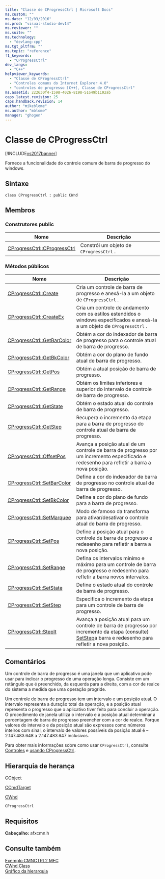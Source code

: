 ```yaml
---
title: "Classe de CProgressCtrl | Microsoft Docs"
ms.custom: ""
ms.date: "12/03/2016"
ms.prod: "visual-studio-dev14"
ms.reviewer: ""
ms.suite: ""
ms.technology: 
  - "devlang-cpp"
ms.tgt_pltfrm: ""
ms.topic: "reference"
f1_keywords: 
  - "CProgressCtrl"
dev_langs: 
  - "C++"
helpviewer_keywords: 
  - "Classe de CProgressCtrl"
  - "Controles comuns do Internet Explorer 4.0"
  - "controles de progresso [C++], Classe de CProgressCtrl"
ms.assetid: 222630f4-1598-4026-8198-51649b1192ab
caps.latest.revision: 25
caps.handback.revision: 14
author: "mikeblome"
ms.author: "mblome"
manager: "ghogen"
---
```

# Classe de CProgressCtrl
[!INCLUDE[vs2017banner](../../assembler/inline/includes/vs2017banner.md)]

Fornece a funcionalidade do controle comum de barra de progresso do windows.  
  
## Sintaxe  
  
```  
class CProgressCtrl : public CWnd  
```  
  
## Membros  
  
### Construtores public  
  
|Nome|Descrição|  
|----------|---------------|  
|[CProgressCtrl::CProgressCtrl](../Topic/CProgressCtrl::CProgressCtrl.md)|Constrói um objeto de `CProgressCtrl` .|  
  
### Métodos públicos  
  
|Nome|Descrição|  
|----------|---------------|  
|[CProgressCtrl::Create](../Topic/CProgressCtrl::Create.md)|Cria um controle de barra de progresso e anexá\-la a um objeto de `CProgressCtrl` .|  
|[CProgressCtrl::CreateEx](../Topic/CProgressCtrl::CreateEx.md)|Cria um controle de andamento com os estilos estendidos o windows especificados e anexá\-la a um objeto de `CProgressCtrl` .|  
|[CProgressCtrl::GetBarColor](../Topic/CProgressCtrl::GetBarColor.md)|Obtém a cor do indexador de barra de progresso para o controle atual de barra de progresso.|  
|[CProgressCtrl::GetBkColor](../Topic/CProgressCtrl::GetBkColor.md)|Obtém a cor do plano de fundo atual de barra de progresso.|  
|[CProgressCtrl::GetPos](../Topic/CProgressCtrl::GetPos.md)|Obtém a atual posição de barra de progresso.|  
|[CProgressCtrl::GetRange](../Topic/CProgressCtrl::GetRange.md)|Obtém os limites inferiores e superior do intervalo de controle de barra de progresso.|  
|[CProgressCtrl::GetState](../Topic/CProgressCtrl::GetState.md)|Obtém o estado atual do controle de barra de progresso.|  
|[CProgressCtrl::GetStep](../Topic/CProgressCtrl::GetStep.md)|Recupera o incremento da etapa para a barra de progresso do controle atual de barra de progresso.|  
|[CProgressCtrl::OffsetPos](../Topic/CProgressCtrl::OffsetPos.md)|Avança a posição atual de um controle de barra de progresso por um incremento especificado e redesenho para refletir a barra a nova posição.|  
|[CProgressCtrl::SetBarColor](../Topic/CProgressCtrl::SetBarColor.md)|Define a cor do indexador de barra de progresso no controle atual de barra de progresso.|  
|[CProgressCtrl::SetBkColor](../Topic/CProgressCtrl::SetBkColor.md)|Define a cor do plano de fundo para a barra de progresso.|  
|[CProgressCtrl::SetMarquee](../Topic/CProgressCtrl::SetMarquee.md)|Modo de famoso da transforma para ativar\/desativar o controle atual de barra de progresso.|  
|[CProgressCtrl::SetPos](../Topic/CProgressCtrl::SetPos.md)|Define a posição atual para o controle de barra de progresso e redesenho para refletir a barra a nova posição.|  
|[CProgressCtrl::SetRange](../Topic/CProgressCtrl::SetRange.md)|Defina os intervalos mínimo e máximo para um controle de barra de progresso e redesenho para refletir a barra novos intervalos.|  
|[CProgressCtrl::SetState](../Topic/CProgressCtrl::SetState.md)|Define o estado atual do controle de barra de progresso.|  
|[CProgressCtrl::SetStep](../Topic/CProgressCtrl::SetStep.md)|Especifica o incremento da etapa para um controle de barra de progresso.|  
|[CProgressCtrl::StepIt](../Topic/CProgressCtrl::StepIt.md)|Avança a posição atual para um controle de barra de progresso por incremento da etapa \(consulte\) [SetStep](../Topic/CProgressCtrl::SetStep.md)a barra e redesenho para refletir a nova posição.|  
  
## Comentários  
 Um controle de barra de progresso é uma janela que um aplicativo pode usar para indicar o progresso de uma operação longa.  Consiste em um retângulo que é preenchido, da esquerda para a direita, com a cor de realce do sistema a medida que uma operação progride.  
  
 Um controle de barra de progresso tem um intervalo e um posição atual.  O intervalo representa a duração total da operação, e a posição atual representa o progresso que o aplicativo tiver feito para concluir a operação.  O procedimento de janela utiliza o intervalo e a posição atual determinar a porcentagem de barra de progresso preencher com a cor de realce.  Porque valores do intervalo e da posição atual são expressos como números inteiros com sinal, o intervalo de valores possíveis da posição atual é – 2.147.483.648 a 2.147.483.647 inclusivos.  
  
 Para obter mais informações sobre como usar `CProgressCtrl`, consulte [Controles](../../mfc/controls-mfc.md) e [usando CProgressCtrl](../../mfc/using-cprogressctrl.md).  
  
## Hierarquia de herança  
 [CObject](../Topic/CObject%20Class.md)  
  
 [CCmdTarget](../Topic/CCmdTarget%20Class.md)  
  
 [CWnd](../Topic/CWnd%20Class.md)  
  
 `CProgressCtrl`  
  
## Requisitos  
 **Cabeçalho:** afxcmn.h  
  
## Consulte também  
 [Exemplo CMNCTRL2 MFC](../../top/visual-cpp-samples.md)   
 [CWnd Class](../Topic/CWnd%20Class.md)   
 [Gráfico da hierarquia](../../mfc/hierarchy-chart.md)